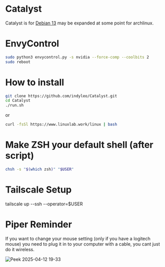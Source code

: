 # Catalyst

Catalyst is for [Debian 13](https://www.debian.org/) may be expanded at some point for archlinux.

# EnvyControl

```bash
sudo python3 envycontrol.py -s nvidia --force-comp --coolbits 2
sudo reboot

```

# How to install

```bash
git clone https://github.com/indyleo/Catalyst.git
cd Catalyst
./run.sh
```

or

```bash
curl -fsSl https://www.linuxlab.work/linux | bash
```

# Make ZSH your default shell (after script)

```bash
chsh -s "$(which zsh)" "$USER"
```

# Tailscale Setup

tailscale up --ssh --operator=$USER

# Piper Reminder

If you want to change your mouse setting (only if you have a logitech mouse) you need to plug it in to your computer with a cable, you cant just do it wireless.

![Peek 2025-04-12 19-33](https://github.com/user-attachments/assets/75ccd3a4-b78e-4329-9e5d-4f82053fe187)
